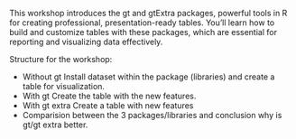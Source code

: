 This workshop introduces the gt and gtExtra packages, powerful tools in R for creating professional, presentation-ready tables. You’ll learn how to build and customize tables with these packages, which are essential for reporting and visualizing data effectively.

Structure for the workshop:
-	Without gt
Install dataset within the package (libraries) and create a table for visualization.
-	With gt
Create the table with the new features.
-	With gt extra
Create a table with new features
-	Comparision between the 3 packages/libraries and conclusion why is gt/gt extra better.
